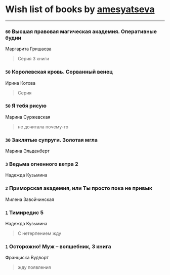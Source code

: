 # Wish list of books by [amesyatseva](http://vk.com/id3358937)
---

### `60` Высшая правовая магическая академия. Оперативные будни
Маргарита Гришаева
> Серия 3 книги

### `50` Королевская кровь. Сорванный венец
Ирина Котова
> Серия

### `50` Я тебя рисую
Марина Суржевская
> не дочитала почему-то

### `30` Заклятые супруги. Золотая мгла
Марина Эльденберт

### `3` Ведьма огненного ветра 2
Надежда Кузьмина

### `2` Приморская академия, или Ты просто пока не привык
Милена Завойчинская

### `1` Тимиредис 5
Надежда Кузьмина
> С нетерпением жду

### `1` Осторожно! Муж – волшебник, 3 книга
Франциска Вудворт
> жду появления

